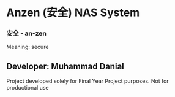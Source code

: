 # Anzen (安全) NAS System
### 安全 - an-zen
Meaning: secure

## Developer: Muhammad Danial

Project developed solely for Final Year Project purposes. Not for productional use
